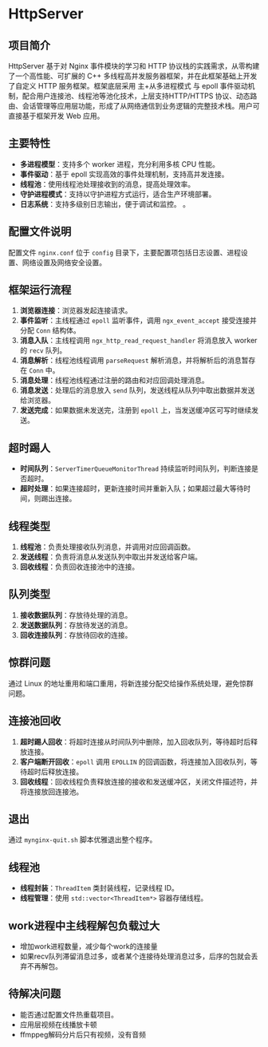 # HttpServer

## 项目简介
HttpServer 基于对 Nginx 事件模块的学习和 HTTP 协议栈的实践需求，从零构建了一个高性能、可扩展的 C++ 多线程高并发服务器框架，并在此框架基础上开发了自定义 HTTP 服务框架。框架底层采用 主+从多进程模式 与 epoll 事件驱动机制，配合用户连接池、线程池等池化技术，上层支持HTTP/HTTPS 协议、动态路由、会话管理等应用层功能，形成了从网络通信到业务逻辑的完整技术栈。用户可直接基于框架开发 Web 应用。

## 主要特性
- **多进程模型**：支持多个 worker 进程，充分利用多核 CPU 性能。
- **事件驱动**：基于 epoll 实现高效的事件处理机制，支持高并发连接。
- **线程池**：使用线程池处理接收到的消息，提高处理效率。
- **守护进程模式**：支持以守护进程方式运行，适合生产环境部署。
- **日志系统**：支持多级别日志输出，便于调试和监控。
。

## 配置文件说明
配置文件 `nginx.conf` 位于 `config` 目录下，主要配置项包括日志设置、进程设置、网络设置及网络安全设置。

## 框架运行流程
1. **浏览器连接**：浏览器发起连接请求。
2. **事件监听**：主线程通过 `epoll` 监听事件，调用 `ngx_event_accept` 接受连接并分配 `Conn` 结构体。
3. **消息入队**：主线程调用 `ngx_http_read_request_handler` 将消息放入 worker 的 `recv` 队列。
3. **消息解析**：线程池线程调用 `parseRequest` 解析消息，并将解析后的消息暂存在 `Conn` 中。
4. **消息处理**：线程池线程通过注册的路由和对应回调处理消息。
5. **消息发送**：处理后的消息放入 `send` 队列，发送线程从队列中取出数据并发送给浏览器。
6. **发送完成**：如果数据未发送完，注册到 `epoll` 上，当发送缓冲区可写时继续发送。

## 超时踢人
- **时间队列**：`ServerTimerQueueMonitorThread` 持续监听时间队列，判断连接是否超时。
- **超时处理**：如果连接超时，更新连接时间并重新入队；如果超过最大等待时间，则踢出连接。


## 线程类型
1. **线程池**：负责处理接收队列消息，并调用对应回调函数。
2. **发送线程**：负责将消息从发送队列中取出并发送给客户端。
3. **回收线程**：负责回收连接池中的连接。


## 队列类型
1. **接收数据队列**：存放待处理的消息。
2. **发送数据队列**：存放待发送的消息。
3. **回收连接队列**：存放待回收的连接。

## 惊群问题
通过 Linux 的地址重用和端口重用，将新连接分配交给操作系统处理，避免惊群问题。

## 连接池回收
1. **超时踢人回收**：将超时连接从时间队列中删除，加入回收队列，等待超时后释放连接。
2. **客户端断开回收**：`epoll` 调用 `EPOLLIN` 的回调函数，将连接加入回收队列，等待超时后释放连接。
3. **回收线程**：回收线程负责释放连接的接收和发送缓冲区，关闭文件描述符，并将连接放回连接池。

## 退出
通过 `mynginx-quit.sh` 脚本优雅退出整个程序。


## 线程池
- **线程封装**：`ThreadItem` 类封装线程，记录线程 ID。
- **线程管理**：使用 `std::vector<ThreadItem*>` 容器存储线程。

## work进程中主线程解包负载过大
- 增加work进程数量，减少每个work的连接量
- 如果recv队列滞留消息过多，或者某个连接待处理消息过多，后序的包就会丢弃不再解包。


## 待解决问题
- 能否通过配置文件热重载项目。
- 应用层视频在线播放卡顿
- ffmppeg解码分片后只有视频，没有音频
